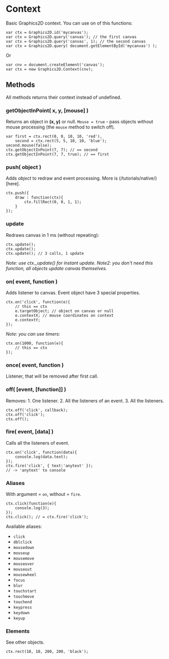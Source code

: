 Context
===================
Basic Graphics2D context. You can use on of this functions:

	var ctx = Graphics2D.id('mycanvas');
	var ctx = Graphics2D.query('canvas'); // the first canvas
	var ctx = Graphics2D.query('canvas', 1); // the second canvas
	var ctx = Graphics2D.query( document.getElementById('mycanvas') );

Or

	var cnv = document.createElement('canvas');
	var ctx = new Graphics2D.Context(cnv);

## Methods
All methods returns their context instead of undefined.

### getObjectInPoint( x, y, [mouse] )
Returns an object in **(x, y)** or null. `Mouse = true` - pass objects without mouse processing (the `mouse` method to switch off).

	var first = ctx.rect(0, 0, 10, 10, 'red'),
		second = ctx.rect(5, 5, 10, 10, 'blue');
	second.mouse(false);
	ctx.getObjectInPoint(7, 7); // == second
	ctx.getObjectInPoint(7, 7, true); // == first

### push( object )
Adds *object* to redraw and event processing. More is (/tutorials/native/)[here].

	ctx.push({
		draw : function(ctx){
			ctx.fillRect(0, 0, 1, 1);
		}
	});

### update
Redraws canvas in 1 ms (without repeating):

	ctx.update();
	ctx.update();
	ctx.update(); // 3 calls, 1 update

*Note: use ctx._update() for instant update.*
*Note2: you don't need this function, all objects update canvas themselves.*

### on( event, function )
Adds listener to canvas. Event object have 3 special properties.

	ctx.on('click', function(e){
		// this == ctx
		e.targetObject; // object on canvas or null
		e.contextX; // mouse coordinates on context
		e.contextY;
	});

*Note: you can use timers:*

	ctx.on(1000, function(e){
		// this == ctx
	});

### once( event, function )
Listener, that will be removed after first call.

### off( [event, [function]] )
Removes: 1. One listener. 2. All the listeners of an event. 3. All the listeners.

	ctx.off('click', callback);
	ctx.off('click');
	ctx.off();

### fire( event, [data] )
Calls all the listeners of event.

	ctx.on('click', function(data){
		console.log(data.text);
	});
	ctx.fire('click', { text:'anytext' });
	// -> 'anytext' to console

### Aliases
With argument = `on`, without = `fire`.

	ctx.click(function(e){
		console.log(3);
	});
	ctx.click(); // = ctx.fire('click');

Available aliases:
 - `click`
 - `dblclick`
 - `mousedown`
 - `mouseup`
 - `mousemove`
 - `mouseover`
 - `mouseout`
 - `mousewheel`
 - `focus`
 - `blur`
 - `touchstart`
 - `touchmove`
 - `touchend`
 - `keypress`
 - `keydown`
 - `keyup`

### Elements
See other objects.

	ctx.rect(10, 10, 200, 200, 'black');